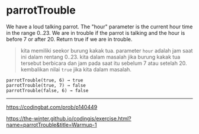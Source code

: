 # parrotTrouble

We have a loud talking parrot. The "hour" parameter is the current hour time in the range 0..23. We are in trouble if the parrot is talking and the hour is before 7 or after 20. Return true if we are in trouble.

> kita memiliki seekor burung kakak tua. parameter `hour` adalah jam saat ini dalam rentang 0..23. kita dalam masalah jika burung kakak tua tersebut berbicara dan jam pada saat itu sebelum 7 atau setelah 20. kembalikan nilai `true` jika kita dalam masalah.

```
parrotTrouble(true, 6) → true
parrotTrouble(true, 7) → false
parrotTrouble(false, 6) → false
```

---

https://codingbat.com/prob/p140449

https://the-winter.github.io/codingjs/exercise.html?name=parrotTrouble&title=Warmup-1
